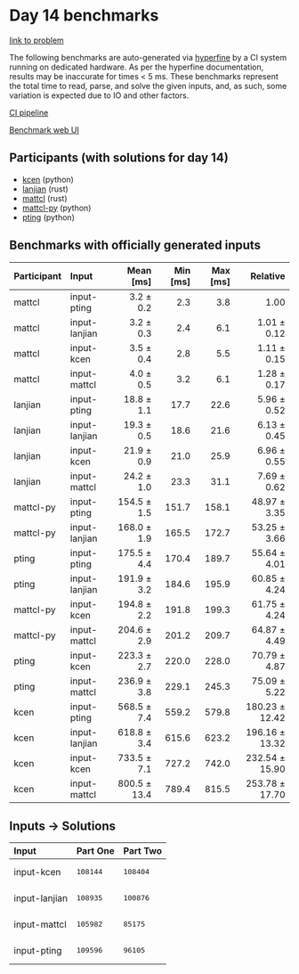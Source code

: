 # Day 14 benchmarks

[link to problem](https://adventofcode.com/2023/day/14)

The following benchmarks are auto-generated via
[hyperfine](https://github.com/sharkdp/hyperfine) by a CI system running on
dedicated hardware. As per the hyperfine documentation, results may be
inaccurate for times < 5 ms. These benchmarks represent the total time to read,
parse, and solve the given inputs, and, as such, some variation is expected due
to IO and other factors.

[CI pipeline](http://ci.papercode.net:8080/teams/main/pipelines/aoc2023)

[Benchmark web UI](https://aoc.ancalagon.black)


## Participants (with solutions for day 14)

- [kcen](https://github.com/kcen/aoc2023) (python)
- [lanjian](https://github.com/lanjian/aoc-2023) (rust)
- [mattcl](https://github.com/mattcl/aoc2023) (rust)
- [mattcl-py](https://github.com/mattcl/aoc2023-py) (python)
- [pting](https://github.com/pting/aoc2023) (python)


## Benchmarks with officially generated inputs

| Participant | Input | Mean [ms] | Min [ms] | Max [ms] | Relative |
|:---|:---|---:|---:|---:|---:|
| mattcl | input-pting | 3.2 ± 0.2 | 2.3 | 3.8 | 1.00 |
| mattcl | input-lanjian | 3.2 ± 0.3 | 2.4 | 6.1 | 1.01 ± 0.12 |
| mattcl | input-kcen | 3.5 ± 0.4 | 2.8 | 5.5 | 1.11 ± 0.15 |
| mattcl | input-mattcl | 4.0 ± 0.5 | 3.2 | 6.1 | 1.28 ± 0.17 |
| lanjian | input-pting | 18.8 ± 1.1 | 17.7 | 22.6 | 5.96 ± 0.52 |
| lanjian | input-lanjian | 19.3 ± 0.5 | 18.6 | 21.6 | 6.13 ± 0.45 |
| lanjian | input-kcen | 21.9 ± 0.9 | 21.0 | 25.9 | 6.96 ± 0.55 |
| lanjian | input-mattcl | 24.2 ± 1.0 | 23.3 | 31.1 | 7.69 ± 0.62 |
| mattcl-py | input-pting | 154.5 ± 1.5 | 151.7 | 158.1 | 48.97 ± 3.35 |
| mattcl-py | input-lanjian | 168.0 ± 1.9 | 165.5 | 172.7 | 53.25 ± 3.66 |
| pting | input-pting | 175.5 ± 4.4 | 170.4 | 189.7 | 55.64 ± 4.01 |
| pting | input-lanjian | 191.9 ± 3.2 | 184.6 | 195.9 | 60.85 ± 4.24 |
| mattcl-py | input-kcen | 194.8 ± 2.2 | 191.8 | 199.3 | 61.75 ± 4.24 |
| mattcl-py | input-mattcl | 204.6 ± 2.9 | 201.2 | 209.7 | 64.87 ± 4.49 |
| pting | input-kcen | 223.3 ± 2.7 | 220.0 | 228.0 | 70.79 ± 4.87 |
| pting | input-mattcl | 236.9 ± 3.8 | 229.1 | 245.3 | 75.09 ± 5.22 |
| kcen | input-pting | 568.5 ± 7.4 | 559.2 | 579.8 | 180.23 ± 12.42 |
| kcen | input-lanjian | 618.8 ± 3.4 | 615.6 | 623.2 | 196.16 ± 13.32 |
| kcen | input-kcen | 733.5 ± 7.1 | 727.2 | 742.0 | 232.54 ± 15.90 |
| kcen | input-mattcl | 800.5 ± 13.4 | 789.4 | 815.5 | 253.78 ± 17.70 |


## Inputs -> Solutions

| Input | Part One | Part Two |
|:---|:---|:---|
|input-kcen|<pre>108144</pre>|<pre>108404</pre>|
|input-lanjian|<pre>108935</pre>|<pre>100876</pre>|
|input-mattcl|<pre>105982</pre>|<pre>85175</pre>|
|input-pting|<pre>109596</pre>|<pre>96105</pre>|